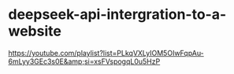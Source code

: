 # deepseek-api-intergration-to-a-website
https://youtube.com/playlist?list=PLkqVXLyIOM5OIwFqpAu-6mLyy3GEc3s0E&amp;si=xsFVspogqL0u5HzP
